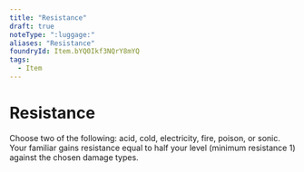 ```yaml
---
title: "Resistance"
draft: true
noteType: ":luggage:"
aliases: "Resistance"
foundryId: Item.bYQ0Ikf3NQrY8mYQ
tags:
  - Item
---
```


# Resistance

Choose two of the following: acid, cold, electricity, fire, poison, or sonic. Your familiar gains resistance equal to half your level (minimum resistance 1) against the chosen damage types.
